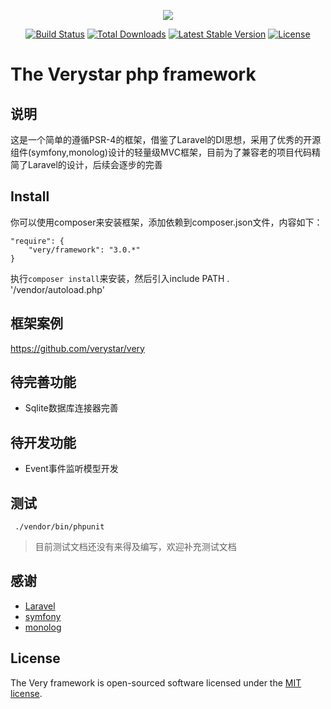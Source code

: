 <p align="center"><a href="http://verystar.cn" target="_blank"><img src="https://static.verystar.cn/s/logo.png"></a></p>
<p align="center">
<a href="https://travis-ci.org/verystar/framework"><img src="https://api.travis-ci.org/verystar/framework.svg" alt="Build Status"></a>
<a href="https://packagist.org/packages/very/framework"><img src="https://poser.pugx.org/very/framework/d/total.svg" alt="Total Downloads"></a>
<a href="https://packagist.org/packages/very/framework"><img src="https://poser.pugx.org/very/framework/v/stable.svg" alt="Latest Stable Version"></a>
<a href="https://packagist.org/packages/very/framework"><img src="https://poser.pugx.org/very/framework/license.svg" alt="License"></a>
</p>

# The Verystar php framework

## 说明
这是一个简单的遵循PSR-4的框架，借鉴了Laravel的DI思想，采用了优秀的开源组件(symfony,monolog)设计的轻量级MVC框架，目前为了兼容老的项目代码精简了Laravel的设计，后续会逐步的完善

## Install

你可以使用composer来安装框架，添加依赖到composer.json文件，内容如下：

```
"require": {
    "very/framework": "3.0.*"
}
```

执行`composer install`来安装，然后引入include PATH . '/vendor/autoload.php'

## 框架案例
https://github.com/verystar/very

## 待完善功能
- Sqlite数据库连接器完善

## 待开发功能

- Event事件监听模型开发

## 测试

```
 ./vendor/bin/phpunit
```

> 目前测试文档还没有来得及编写，欢迎补充测试文档

## 感谢

- [Laravel](https://github.com/laravel/framework)
- [symfony](https://github.com/symfony/symfony)
- [monolog](https://github.com/Seldaek/monolog)

## License
The Very framework is open-sourced software licensed under the [MIT license](http://opensource.org/licenses/MIT).
